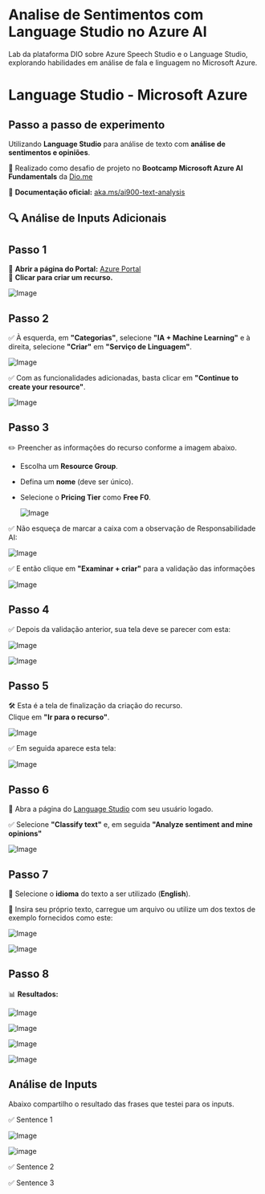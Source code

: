 # Analise de Sentimentos com Language Studio no Azure AI
Lab da plataforma DIO sobre  Azure Speech Studio e o Language Studio, explorando habilidades em análise de fala e linguagem no Microsoft Azure.
# Language Studio - Microsoft Azure  

## Passo a passo de experimento  
Utilizando **Language Studio** para análise de texto com **análise de sentimentos e opiniões**.  

📌 Realizado como desafio de projeto no **Bootcamp Microsoft Azure AI Fundamentals** da [Dio.me](https://www.dio.me)  

📄 **Documentação oficial:** [aka.ms/ai900-text-analysis](https://aka.ms/ai900-text-analysis)  

## 🔍 Análise de Inputs Adicionais  

## Passo 1  
🔹 **Abrir a página do Portal:** [Azure Portal](https://portal.azure.com/#home)  
🔹 **Clicar para criar um recurso.**  

![Image](https://github.com/user-attachments/assets/693629c4-cb13-431f-bbe2-a821af2c469c)

## Passo 2  
✅ À esquerda, em **"Categorias"**, selecione **"IA + Machine Learning"** e à direita, selecione **"Criar"** em **"Serviço de Linguagem"**.  

![Image](https://github.com/user-attachments/assets/de330fed-e1b0-4953-a187-a3be306759e9)

✅ Com as funcionalidades adicionadas, basta clicar em **"Continue to create your resource"**.  

![Image](https://github.com/user-attachments/assets/e71028e2-396b-4fb3-b78e-8fbdcef80514)

## Passo 3  
✏️ Preencher as informações do recurso conforme a imagem abaixo.  
- Escolha um **Resource Group**.  
- Defina um **nome** (deve ser único).  
- Selecione o **Pricing Tier** como **Free F0**.

  ![Image](https://github.com/user-attachments/assets/a0d55077-7cf7-4dc6-8567-91ee8367c2fb)

✅ Não esqueça de marcar a caixa com a observação de Responsabilidade AI:

![Image](https://github.com/user-attachments/assets/32f0b207-d578-4e7b-a008-9bf0574e507b)

✅ E então clique em **"Examinar + criar"** para a validação das informações

![Image](https://github.com/user-attachments/assets/161847fe-e9aa-454a-adb8-4a9bd10ffcf8)

## Passo 4  
✅ Depois da validação anterior, sua tela deve se parecer com esta: 

![Image](https://github.com/user-attachments/assets/5588c116-04ed-4a79-a1ff-412fe05d41c4)

![Image](https://github.com/user-attachments/assets/0e8b70a4-c616-4373-b437-5d35389be85e)

## Passo 5  
🛠️ Esta é a tela de finalização da criação do recurso.  
Clique em **"Ir para o recurso"**.  

![Image](https://github.com/user-attachments/assets/74820223-351f-4b16-990a-08260e6e9ccc)

✅ Em seguida aparece esta tela:

![Image](https://github.com/user-attachments/assets/f3b49847-d3e6-4fd3-bdf5-b7b69bee2140)

## Passo 6  
🔗 Abra a página do [Language Studio](https://language.cognitive.azure.com/) com seu usuário logado. 

✅ Selecione **"Classify text"** e, em seguida **"Analyze sentiment and mine opinions"**

![Image](https://github.com/user-attachments/assets/aecf66f0-bf2a-46fe-b4c7-14232f1e1a5c)

## Passo 7  
📝 Selecione o **idioma** do texto a ser utilizado (**English**).  

📌 Insira seu próprio texto, carregue um arquivo ou utilize um dos textos de exemplo fornecidos como este:  

![Image](https://github.com/user-attachments/assets/a1f2dc7d-345e-4f4a-b6fc-bc9b93ae56fb)

![Image](https://github.com/user-attachments/assets/45e03bec-65f1-4c2e-a9f5-2821695ad589)

## Passo 8  
📊 **Resultados:**

![Image](https://github.com/user-attachments/assets/9fc424bb-36d2-4d66-b89e-1fbe83142530)

![Image](https://github.com/user-attachments/assets/6c9e7953-83db-44a3-aec7-274b5f50b5d7)

![Image](https://github.com/user-attachments/assets/9ea16c91-6e41-471d-95a4-8b2e23996e31)

![Image](https://github.com/user-attachments/assets/e9e04e55-e11d-49f8-82fa-1df316793277)

## Análise de Inputs  
Abaixo compartilho o resultado das frases que testei para os inputs.

✅ Sentence 1

![Image](https://github.com/user-attachments/assets/5930ecd6-5606-4afa-9ba5-38a7d3080dac)

![image](https://github.com/user-attachments/assets/6a9b36b8-e15d-407c-a6ff-72e34eeff7ed)


✅ Sentence 2


✅ Sentence 3








